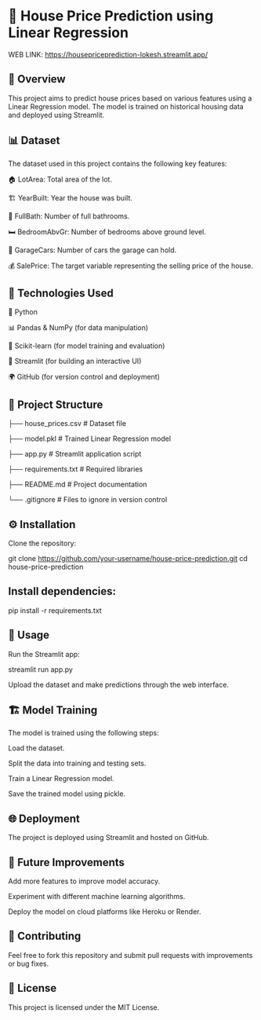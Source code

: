 # 🏡 House Price Prediction using Linear Regression
WEB LINK: https://housepriceprediction-lokesh.streamlit.app/

## 📌 Overview

This project aims to predict house prices based on various features using a Linear Regression model. The model is trained on historical housing data and deployed using Streamlit.

## 📊 Dataset

The dataset used in this project contains the following key features:

🏠 LotArea: Total area of the lot.

🏗 YearBuilt: Year the house was built.

🚿 FullBath: Number of full bathrooms.

🛏 BedroomAbvGr: Number of bedrooms above ground level.

🚗 GarageCars: Number of cars the garage can hold.

💰 SalePrice: The target variable representing the selling price of the house.

## 🔧 Technologies Used

🐍 Python

📊 Pandas & NumPy (for data manipulation)

🤖 Scikit-learn (for model training and evaluation)

🎨 Streamlit (for building an interactive UI)

🌍 GitHub (for version control and deployment)

## 📁 Project Structure

├── house_prices.csv         # Dataset file

├── model.pkl                # Trained Linear Regression model

├── app.py                   # Streamlit application script

├── requirements.txt         # Required libraries

├── README.md                # Project documentation

└── .gitignore               # Files to ignore in version control

## ⚙️ Installation

Clone the repository:

git clone https://github.com/your-username/house-price-prediction.git
cd house-price-prediction

## Install dependencies:

pip install -r requirements.txt

## 🚀 Usage

Run the Streamlit app:

streamlit run app.py

Upload the dataset and make predictions through the web interface.

## 🏗 Model Training

The model is trained using the following steps:

Load the dataset.

Split the data into training and testing sets.

Train a Linear Regression model.

Save the trained model using pickle.

## 🌐 Deployment

The project is deployed using Streamlit and hosted on GitHub.

## 🔮 Future Improvements

Add more features to improve model accuracy.

Experiment with different machine learning algorithms.

Deploy the model on cloud platforms like Heroku or Render.

## 🤝 Contributing

Feel free to fork this repository and submit pull requests with improvements or bug fixes.

## 📜 License

This project is licensed under the MIT License.
